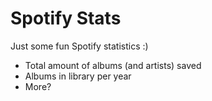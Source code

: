 # Spotify Stats
Just some fun Spotify statistics :)

- Total amount of albums (and artists) saved
- Albums in library per year
- More?
